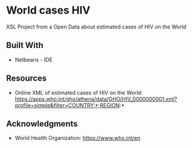 # World cases HIV

XSL Project from a Open Data about estimated cases of HIV on the World 

## Built With
* Netbeans - IDE

## Resources
* Online XML of estimated cases of HIV on the World:
https://apps.who.int/gho/athena/data/GHO/HIV_0000000001.xml?profile=simple&filter=COUNTRY:*;REGION:*

## Acknowledgments

* World Health Organization: https://www.who.int/en
